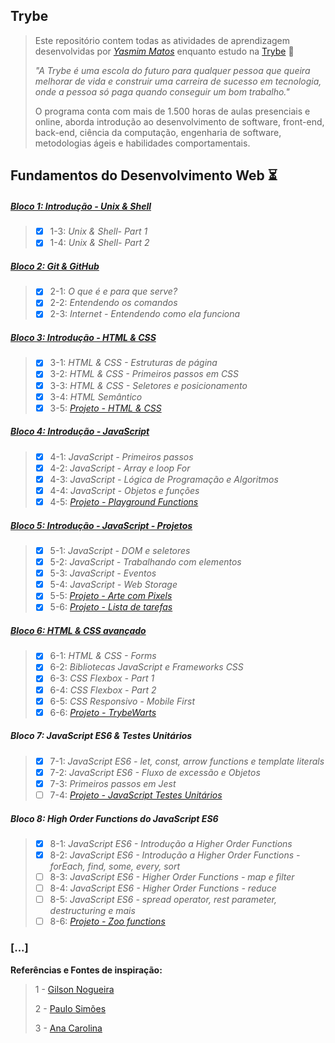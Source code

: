 ## Trybe

>Este repositório contem todas as atividades de aprendizagem desenvolvidas por _[Yasmim Matos](https://www.linkedin.com/in/yasmimmatos)_ enquanto estudo na [Trybe](https://www.betrybe.com/) :rocket:
>
>_"A Trybe é uma escola do futuro para qualquer pessoa que queira melhorar de vida e construir uma carreira de sucesso em tecnologia, onde a pessoa só paga quando conseguir um bom trabalho."_
>
>O programa conta com mais de 1.500 horas de aulas presenciais e online, aborda introdução ao desenvolvimento de software, front-end, back-end, ciência da computação, engenharia de software, metodologias ágeis e habilidades comportamentais.

## Fundamentos do Desenvolvimento Web :hourglass_flowing_sand:

##### [Bloco 1: Introdução - Unix & Shell](https://github.com/Yasmim-Matos/trybe-exercicios/tree/main/MODULO1-FUNDAMENTOS/bloco1_unix-%26-bash)

>- [X] 1-3: _Unix & Shell- Part 1_
>- [X] 1-4: _Unix & Shell- Part 2_

##### [Bloco 2: Git & GitHub](https://github.com/Yasmim-Matos/trybe-exercicios/tree/main/MODULO1-FUNDAMENTOS/bloco2_git-github-e-internet/dia2.1_2.2_2.3)

>- [X] 2-1: _O que é e para que serve?_
>- [X] 2-2: _Entendendo os comandos_
>- [X] 2-3: _Internet - Entendendo como ela funciona_

##### [Bloco 3: Introdução - HTML & CSS](https://github.com/Yasmim-Matos/trybe-exercicios/tree/main/MODULO1-FUNDAMENTOS/bloco3_html-css-estruturas-de-pagina)

>- [X] 3-1: _HTML & CSS - Estruturas de página_
>- [X] 3-2: _HTML & CSS - Primeiros passos em CSS_
>- [X] 3-3: _HTML & CSS - Seletores e posicionamento_
>- [X] 3-4: _HTML Semântico_
>- [X] 3-5: _[Projeto - HTML & CSS](https://github.com/Yasmim-Matos/trybe-projetos/tree/main/Projeto%201%20-%20Lessons%20Learned%20(HTML%20e%20CSS))_

##### [Bloco 4: Introdução - JavaScript](https://github.com/Yasmim-Matos/trybe-exercicios/tree/main/MODULO1-FUNDAMENTOS/bloco4_javascript-logica-de-programacao)

>- [X] 4-1: _JavaScript - Primeiros passos_
>- [X] 4-2: _JavaScript - Array e loop For_
>- [X] 4-3: _JavaScript - Lógica de Programação e Algoritmos_
>- [X] 4-4: _JavaScript - Objetos e funções_
>- [X] 4-5: _[Projeto - Playground Functions]()_

##### [Bloco 5: Introdução - JavaScript - Projetos](https://github.com/Yasmim-Matos/trybe-exercicios/tree/main/MODULO1-FUNDAMENTOS/bloco5_JS--DOM-eventos-webStorage)

>- [X] 5-1: _JavaScript - DOM e seletores_
>- [X] 5-2: _JavaScript - Trabalhando com elementos_
>- [X] 5-3: _JavaScript - Eventos_
>- [X] 5-4: _JavaScript - Web Storage_
>- [X] 5-5: _[Projeto - Arte com Pixels]()_
>- [X] 5-6: _[Projeto - Lista de tarefas]()_

##### [Bloco 6: HTML & CSS avançado](https://github.com/Yasmim-Matos/trybe-exercicios/tree/main/MODULO1-FUNDAMENTOS/bloco6_html-css-forms-flexbox-responsivo)

>- [X] 6-1: _HTML & CSS - Forms_
>- [X] 6-2: _Bibliotecas JavaScript e Frameworks CSS_
>- [X] 6-3: _CSS Flexbox - Part 1_
>- [X] 6-4: _CSS Flexbox - Part 2_
>- [X] 6-5: _CSS Responsivo - Mobile First_
>- [X] 6-6: _[Projeto - TrybeWarts]()_

##### Bloco 7: JavaScript ES6 & Testes Unitários

>- [X] 7-1: _JavaScript ES6 - let, const, arrow functions e template literals_
>- [X] 7-2: _JavaScript ES6 - Fluxo de excessão e Objetos_
>- [X] 7-3: _Primeiros passos em Jest_
>- [ ] 7-4: _[Projeto - JavaScript Testes Unitários]()_

##### Bloco 8: High Order Functions do JavaScript ES6

>- [X] 8-1: _JavaScript ES6 - Introdução a Higher Order Functions_
>- [X] 8-2: _JavaScript ES6 - Introdução a Higher Order Functions - forEach, find, some, every, sort_
>- [ ] 8-3: _JavaScript ES6 - Higher Order Functions - map e filter_
>- [ ] 8-4: _JavaScript ES6 - Higher Order Functions - reduce_
>- [ ] 8-5: _JavaScript ES6 - spread operator, rest parameter, destructuring e mais_
>- [ ] 8-6: _[Projeto - Zoo functions]()_

### [...]

**Referências e Fontes de inspiração:**

>1 - [Gilson Nogueira](https://github.com/engnogueira)
>
>2 - [Paulo Simões](https://github.com/paulohbsimoes)
>
>3 - [Ana Carolina](https://github.com/gomesanac)
